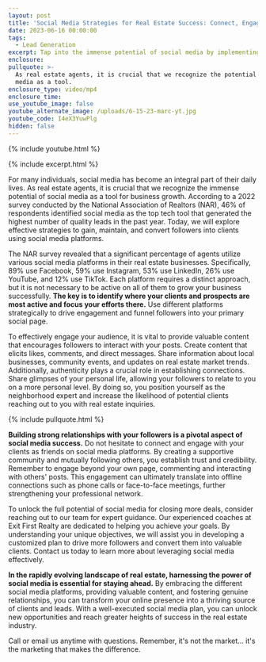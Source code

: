 ```yaml
---
layout: post
title: 'Social Media Strategies for Real Estate Success: Connect, Engage, Convert'
date: 2023-06-16 00:00:00
tags:
  - Lead Generation
excerpt: Tap into the immense potential of social media by implementing these tips.
enclosure:
pullquote: >-
  As real estate agents, it is crucial that we recognize the potential of social
  media as a tool.
enclosure_type: video/mp4
enclosure_time:
use_youtube_image: false
youtube_alternate_image: /uploads/6-15-23-marc-yt.jpg
youtube_code: I4eX3YuwPlg
hidden: false
---
```

{% include youtube.html %}

{% include excerpt.html %}

For many individuals, social media has become an integral part of their daily lives. As real estate agents, it is crucial that we recognize the immense potential of social media as a tool for business growth. According to a 2022 survey conducted by the National Association of Realtors (NAR), 46% of respondents identified social media as the top tech tool that generated the highest number of quality leads in the past year. Today, we will explore effective strategies to gain, maintain, and convert followers into clients using social media platforms.

The NAR survey revealed that a significant percentage of agents utilize various social media platforms in their real estate businesses. Specifically, 89% use Facebook, 59% use Instagram, 53% use LinkedIn, 26% use YouTube, and 12% use TikTok. Each platform requires a distinct approach, but it is not necessary to be active on all of them to grow your business successfully. **The key is to identify where your clients and prospects are most active and focus your efforts there.** Use different platforms strategically to drive engagement and funnel followers into your primary social page.

To effectively engage your audience, it is vital to provide valuable content that encourages followers to interact with your posts. Create content that elicits likes, comments, and direct messages. Share information about local businesses, community events, and updates on real estate market trends. Additionally, authenticity plays a crucial role in establishing connections. Share glimpses of your personal life, allowing your followers to relate to you on a more personal level. By doing so, you position yourself as the neighborhood expert and increase the likelihood of potential clients reaching out to you with real estate inquiries.

{% include pullquote.html %}

**Building strong relationships with your followers is a pivotal aspect of social media success.** Do not hesitate to connect and engage with your clients as friends on social media platforms. By creating a supportive community and mutually following others, you establish trust and credibility. Remember to engage beyond your own page, commenting and interacting with others' posts. This engagement can ultimately translate into offline connections such as phone calls or face-to-face meetings, further strengthening your professional network.

To unlock the full potential of social media for closing more deals, consider reaching out to our team for expert guidance. Our experienced coaches at Exit First Realty are dedicated to helping you achieve your goals. By understanding your unique objectives, we will assist you in developing a customized plan to drive more followers and convert them into valuable clients. Contact us today to learn more about leveraging social media effectively.

**In the rapidly evolving landscape of real estate, harnessing the power of social media is essential for staying ahead.** By embracing the different social media platforms, providing valuable content, and fostering genuine relationships, you can transform your online presence into a thriving source of clients and leads. With a well-executed social media plan, you can unlock new opportunities and reach greater heights of success in the real estate industry.

Call or email us anytime with questions. Remember, it's not the market… it's the marketing that makes the difference.